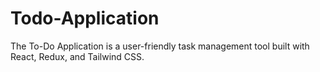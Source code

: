 # Todo-Application
 The To-Do Application is a user-friendly task management tool built with React, Redux, and Tailwind CSS. 
